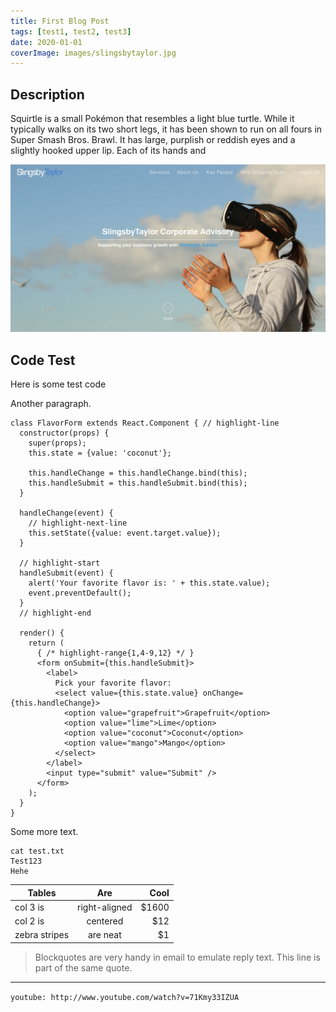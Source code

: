 ```yaml
---
title: First Blog Post
tags: [test1, test2, test3]
date: 2020-01-01
coverImage: images/slingsbytaylor.jpg
---
```


## Description

Squirtle is a small Pokémon that resembles a light blue turtle. While it typically walks on its two short legs, it has been shown to run on all fours in Super Smash Bros. Brawl. It has large, purplish or reddish eyes and a slightly hooked upper lip. Each of its hands and

![Test [Hello](https://google.com)](images/slingsbytaylor.jpg)

## Code Test

Here is some test code

Another paragraph.

```jsx{numberLines: true}
class FlavorForm extends React.Component { // highlight-line
  constructor(props) {
    super(props);
    this.state = {value: 'coconut'};

    this.handleChange = this.handleChange.bind(this);
    this.handleSubmit = this.handleSubmit.bind(this);
  }

  handleChange(event) {
    // highlight-next-line
    this.setState({value: event.target.value});
  }

  // highlight-start
  handleSubmit(event) {
    alert('Your favorite flavor is: ' + this.state.value);
    event.preventDefault();
  }
  // highlight-end

  render() {
    return (
      { /* highlight-range{1,4-9,12} */ }
      <form onSubmit={this.handleSubmit}>
        <label>
          Pick your favorite flavor:
          <select value={this.state.value} onChange={this.handleChange}>
            <option value="grapefruit">Grapefruit</option>
            <option value="lime">Lime</option>
            <option value="coconut">Coconut</option>
            <option value="mango">Mango</option>
          </select>
        </label>
        <input type="submit" value="Submit" />
      </form>
    );
  }
}
```

Some more text.

```shell{outputLines: 2-10,12}
cat test.txt
Test123
Hehe
```

| Tables        | Are           | Cool  |
| ------------- |:-------------:| -----:|
| col 3 is      | right-aligned | $1600 |
| col 2 is      | centered      |   $12 |
| zebra stripes | are neat      |    $1 |

> Blockquotes are very handy in email to emulate reply text.
> This line is part of the same quote.

---

`youtube: http://www.youtube.com/watch?v=71Kmy33IZUA`
